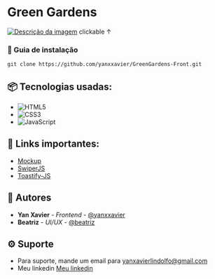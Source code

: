 


# Green Gardens

[![Descrição da imagem](https://i.imgur.com/AomVPOP.jpeg)](https://green-gardens-front.vercel.app/)
clickable ↑

### 🔨 Guia de instalação

```
git clone https://github.com/yanxxavier/GreenGardens-Front.git
```

## 📦 Tecnologias usadas:

* ![HTML5](https://img.shields.io/badge/html5-%23E34F26.svg?style=for-the-badge&logo=html5&logoColor=white)
* ![CSS3](https://img.shields.io/badge/css3-%231572B6.svg?style=for-the-badge&logo=css3&logoColor=white)
* ![JavaScript](https://img.shields.io/badge/javascript-%23323330.svg?style=for-the-badge&logo=javascript&logoColor=%23F7DF1E)

## 🔗 Links importantes:

* [Mockup](https://www.figma.com/proto/1QQTerV6GrXqSgEieY1UjV/Green-gardens?node-id=24-208&t=sw3Pe5uTomMx5AWw-1)
* [SwiperJS](https://swiperjs.com/)
* [Toastify-JS](https://github.com/apvarun/toastify-js/tree/master)

  
## 👷 Autores

* **Yan Xavier** - *Frontend* - [@yanxxavier](https://github.com/yanxxavier)
* **Beatriz** - *UI/UX* - [@beatriz](https://br.linkedin.com/in/beatriz-xavier-339232287)


## ⚙ Suporte

* Para suporte, mande um email para yanxavierlindolfo@gmail.com
* Meu linkedin [Meu linkedin](https://www.linkedin.com/feed/)
